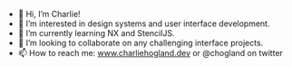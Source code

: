 - 👋 Hi, I’m Charlie!
- 👀 I’m interested in design systems and user interface development.
- 🌱 I’m currently learning NX and StencilJS.
- 💞️ I’m looking to collaborate on any challenging interface projects.
- 📫 How to reach me: www.charliehogland.dev or @chogland on twitter

<!---
chogland/chogland is a ✨ special ✨ repository because its `README.md` (this file) appears on your GitHub profile.
You can click the Preview link to take a look at your changes.
--->
